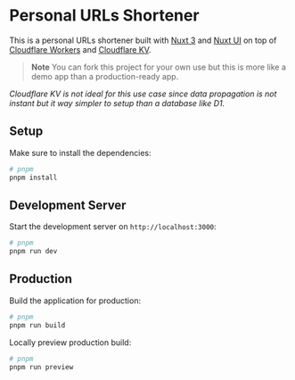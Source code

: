 # Personal URLs Shortener

This is a personal URLs shortener built with [Nuxt 3](https://nuxt.com) and [Nuxt UI](https://ui.nuxt.com) on top of [Cloudflare Workers](https://workers.cloudflare.com/) and [Cloudflare KV](https://www.cloudflare.com/products/workers-kv/).

> **Note**
> You can fork this project for your own use but this is more like a demo app than a production-ready app.

_Cloudflare KV is not ideal for this use case since data propagation is not instant but it way simpler to setup than a database like D1._

## Setup

Make sure to install the dependencies:

```bash
# pnpm
pnpm install
```

## Development Server

Start the development server on `http://localhost:3000`:

```bash
# pnpm
pnpm run dev
```

## Production

Build the application for production:

```bash
# pnpm
pnpm run build
```

Locally preview production build:

```bash
# pnpm
pnpm run preview
```
